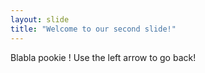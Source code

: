 ```yaml
---
layout: slide
title: "Welcome to our second slide!"
---
```

Blabla pookie !
Use the left arrow to go back!
